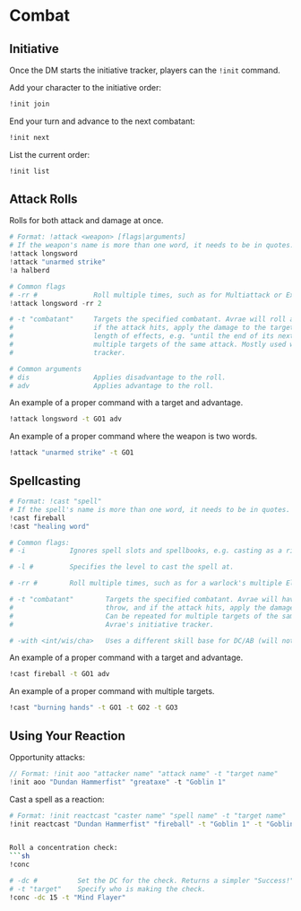 
# Combat

## Initiative
Once the DM starts the initiative tracker, players can the  `!init` command.

Add your character to the initiative order:
```sh
!init join
```

End your turn and advance to the next combatant:
```sh
!init next
```

List the current order:
```sh
!init list
```

## Attack Rolls
Rolls for both attack and damage at once.
```powershell
# Format: !attack <weapon> [flags|arguments]
# If the weapon's name is more than one word, it needs to be in quotes.
!attack longsword
!attack "unarmed strike"
!a halberd

# Common flags
# -rr #              Roll multiple times, such as for Multiattack or Extra Attack.
!attack longsword -rr 2

# -t "combatant"     Targets the specified combatant. Avrae will roll against the target's AC, and
#                    if the attack hits, apply the damage to the target's current HP. Also tracks
#                    length of effects, e.g. "until the end of its next turn." Can be repeated for
#                    multiple targets of the same attack. Mostly used with Avrae's initiative
#                    tracker.

# Common arguments
# dis                Applies disadvantage to the roll.
# adv                Applies advantage to the roll.
```

An example of a proper command with a target and advantage.

```sh
!attack longsword -t GO1 adv
```

An example of a proper command where the weapon is two words.

```sh
!attack "unarmed strike" -t GO1
```

## Spellcasting
```powershell
# Format: !cast "spell"
# If the spell's name is more than one word, it needs to be in quotes.
!cast fireball
!cast "healing word"

# Common flags:
# -i           Ignores spell slots and spellbooks, e.g. casting as a ritual or item.

# -l #         Specifies the level to cast the spell at.

# -rr #        Roll multiple times, such as for a warlock's multiple Eldritch Blasts.

# -t "combatant"        Targets the specified combatant. Avrae will have the target make the saving
#                       throw, and if the attack hits, apply the damage to the target's current HP.
#                       Can be repeated for multiple targets of the same attack. Mostly used with
#                       Avrae's initiative tracker.

# -with <int/wis/cha>   Uses a different skill base for DC/AB (will not account for extra bonuses)
```

An example of a proper command with a target and advantage.

```sh
!cast fireball -t GO1 adv
```
An example of a proper command with multiple targets.
```sh
!cast "burning hands" -t GO1 -t GO2 -t GO3
```

## Using Your Reaction
Opportunity attacks:
```c
// Format: !init aoo "attacker name" "attack name" -t "target name"
!init aoo "Dundan Hammerfist" "greataxe" -t "Goblin 1"
```

Cast a spell as a reaction:
```sh
# Format: !init reactcast "caster name" "spell name" -t "target name"
!init reactcast "Dundan Hammerfist" "fireball" -t "Goblin 1" -t "Goblin 2" -t "Goblin 3"


Roll a concentration check:
```sh
!conc

# -dc #          Set the DC for the check. Returns a simpler "Success!" or "Fail!" dialog.
# -t "target"    Specify who is making the check.
!conc -dc 15 -t "Mind Flayer"
```